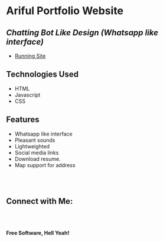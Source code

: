 # Ariful Portfolio Website
## _Chatting Bot Like Design (Whatsapp like interface)_


- [Running Site](arifulatwork.github.io )


## Technologies Used

- HTML
- Javascript
- CSS

## Features

- Whatsapp like interface
- Pleasant sounds
- Lightweighted
- Social media links
- Download resume.
- Map support for address


<br><br>

## Connect with Me: 

<br>


<br>

**Free Software, Hell Yeah!**
